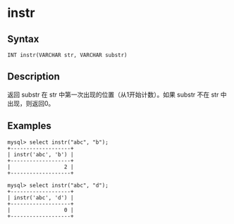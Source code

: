 # instr

## Syntax

`INT instr(VARCHAR str, VARCHAR substr)`

## Description

返回 substr 在 str 中第一次出现的位置（从1开始计数）。如果 substr 不在 str 中出现，则返回0。

## Examples

```
mysql> select instr("abc", "b");
+-------------------+
| instr('abc', 'b') |
+-------------------+
|                 2 |
+-------------------+

mysql> select instr("abc", "d");
+-------------------+
| instr('abc', 'd') |
+-------------------+
|                 0 |
+-------------------+
```
